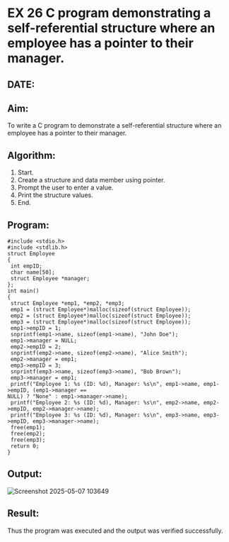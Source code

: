 # EX 26 C program demonstrating a self-referential structure where an employee has a pointer to their manager.
## DATE:
## Aim:
To write a C program to demonstrate a self-referential structure where an employee has a pointer to their manager.

## Algorithm:
1. Start.
2. Create a structure and data member using pointer.
3. Prompt the user to enter a value.
4. Print the structure values.
5. End.

## Program:
```
#include <stdio.h>
#include <stdlib.h>
struct Employee
{
 int empID;
 char name[50];
 struct Employee *manager;
};
int main()
{
 struct Employee *emp1, *emp2, *emp3;
 emp1 = (struct Employee*)malloc(sizeof(struct Employee));
 emp2 = (struct Employee*)malloc(sizeof(struct Employee));
 emp3 = (struct Employee*)malloc(sizeof(struct Employee));
 emp1->empID = 1;
 snprintf(emp1->name, sizeof(emp1->name), "John Doe");
 emp1->manager = NULL; 
 emp2->empID = 2;
 snprintf(emp2->name, sizeof(emp2->name), "Alice Smith");
 emp2->manager = emp1; 
 emp3->empID = 3;
 snprintf(emp3->name, sizeof(emp3->name), "Bob Brown");
 emp3->manager = emp1; 
 printf("Employee 1: %s (ID: %d), Manager: %s\n", emp1->name, emp1->empID, (emp1->manager == 
NULL) ? "None" : emp1->manager->name);
 printf("Employee 2: %s (ID: %d), Manager: %s\n", emp2->name, emp2->empID, emp2->manager->name);
 printf("Employee 3: %s (ID: %d), Manager: %s\n", emp3->name, emp3->empID, emp3->manager->name);
 free(emp1);
 free(emp2);
 free(emp3);
 return 0;
}
```

## Output:
![Screenshot 2025-05-07 103649](https://github.com/user-attachments/assets/85b85a50-627e-4c97-a628-7d64e92e597f)

## Result:
Thus the program was executed and the output was verified successfully.
